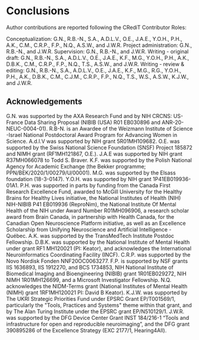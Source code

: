 Conclusions
=========================================================

Author contributions are reported following the CRediT Contributor Roles:

Conceptualization: G.N., R.B.-N., S.A., A.D.L.V., O.E., J.A.E., Y.O.H., P.H., A.K., C.M., C.R.P., F.P., N.Q., A.S.W., and J.W.R. Project administration: G.N., R.B.-N., and J.W.R. Supervision: G.N., R.B.-N., and J.W.R. Writing - original draft: G.N., R.B.-N., S.A., A.D.L.V., O.E., J.A.E., K.F., M.G., Y.O.H., P.H., A.K., D.B.K., C.M., C.R.P., F.P., N.Q., T.S., A.S.W., and J.W.R. Writing - review & editing: G.N., R.B.-N., S.A., A.D.L.V., O.E., J.A.E., K.F., M.G., R.G., Y.O.H., P.H., A.K., D.B.K., C.M., C.J.M., C.R.P., F.P., N.Q., T.S., W.S., A.S.W., K.J.W., and J.W.R.
 
## Acknowledgements

G.N. was supported by the AXA Research Fund and by NIH CRCNS: US-France Data Sharing Proposal (NIBIB (USA) R01 EB030896 and ANR-20-NEUC-0004-01). R.B-N. is an Awardee of the Weizmann Institute of Science -Israel National Postdoctoral Award Program for Advancing Women in Science. A.d.l.V was supported by NIH grant 5R01MH109682. O.E. was supported by the Swiss National Science Foundation (SNSF) Project 185872 and NIMH grant (RF1MH121867, O.E.). J.A.E was supported by NIH grant R37MH066078 to Todd S. Braver. K.F. was supported by the Polish National Agency for Academic Exchange (the Bekker programme; PPN/BEK/2020/1/00279/U/00001). M.G. was supported by the Elsass foundation (18-3-0147). Y.O.H. was supported by NIH grant 1P41EB019936-01A1. P.H. was supported in parts by funding from the Canada First Research Excellence Fund, awarded to McGill University for the Healthy Brains for Healthy Lives initiative, the National Institutes of Health (NIH) NIH-NIBIB P41 EB019936 (ReproNim), the National Institute Of Mental Health of the NIH under Award  Number  R01MH096906, a research scholar award from Brain Canada, in partnership with Health Canada, for the Canadian Open Neuroscience Platform initiative, as well as an Excellence Scholarship from Unifying Neuroscience and Artificial Intelligence - Québec. A.K. was supported by the TransMedTech Institute Postdoc Fellowship. D.B.K. was supported by the National Institute of Mental Health under grant RF1 MH120021 (PI: Keator), and acknowledges the International Neuroinformatics Coordinating Facility (INCF). C.R.P. was supported by the Novo Nordisk Fonden NNF20OC0063277. F.P. is supported by NSF grants IIS 1636893, IIS 1912270, and BCS 1734853, NIH National Institute of Biomedical Imaging and Bioengineering (NIBIB) grant 1R01EB029272, NIH NIMH 1R01MH126699, and a Microsoft Investigator Fellowship. N.Q. acknowledges the NIDM-Terms grant (National Institutes of Mental Health (NIMH) grant 1RF1MH120021 PI: David B Keator). K.J.W. was supported by The UKRI Strategic Priorities Fund under EPSRC Grant EP/T001569/1, particularly the "Tools, Practices and Systems" theme within that grant, and by The Alan Turing Institute under the EPSRC grant EP/N510129/1. J.W.R. was supported by the DFG Device Center Grant INST 184/216-1 “Tools and infrastructure for open and reproducible neuroimaging”, and the DFG grant 390895286 of the Excellence Strategy (EXC 2177/1, Hearing4All).
